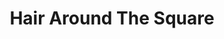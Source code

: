 ---
title: "Hair Around The Square"
url: /indianapolis/hair-around-the-square/
shop: hairdresser
---